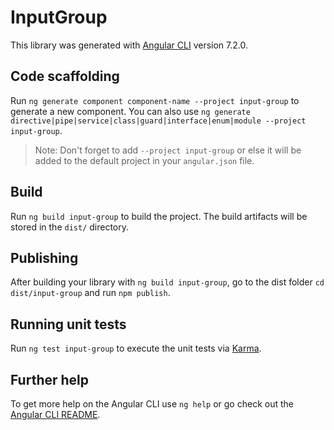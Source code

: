 # InputGroup

This library was generated with [Angular CLI](https://github.com/angular/angular-cli) version 7.2.0.

## Code scaffolding

Run `ng generate component component-name --project input-group` to generate a new component. You can also use `ng generate directive|pipe|service|class|guard|interface|enum|module --project input-group`.
> Note: Don't forget to add `--project input-group` or else it will be added to the default project in your `angular.json` file. 

## Build

Run `ng build input-group` to build the project. The build artifacts will be stored in the `dist/` directory.

## Publishing

After building your library with `ng build input-group`, go to the dist folder `cd dist/input-group` and run `npm publish`.

## Running unit tests

Run `ng test input-group` to execute the unit tests via [Karma](https://karma-runner.github.io).

## Further help

To get more help on the Angular CLI use `ng help` or go check out the [Angular CLI README](https://github.com/angular/angular-cli/blob/master/README.md).
